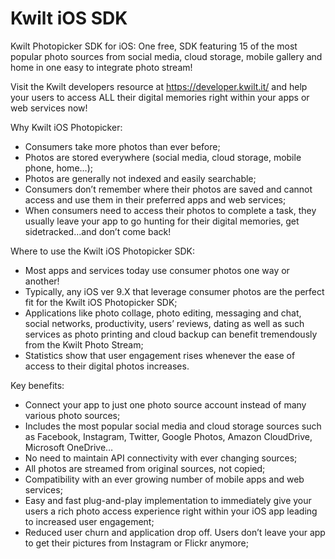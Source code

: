 # Kwilt iOS SDK
Kwilt Photopicker SDK for iOS:
One free, SDK featuring 15 of the most popular photo sources from social media, cloud storage, mobile gallery and home in one easy to integrate photo stream!

Visit the Kwilt developers resource at https://developer.kwilt.it/ and help your users to access ALL their digital memories right within your apps or web services now!

Why Kwilt iOS Photopicker:
- Consumers take more photos than ever before;
- Photos are stored everywhere (social media, cloud storage, mobile phone, home…);
- Photos are generally not indexed and easily searchable;
- Consumers don’t remember where their photos are saved and cannot access and use them in their preferred apps and web services;
- When consumers need to access their photos to complete a task, they usually leave your app to go hunting for their digital memories, get sidetracked…and don’t come back!

Where to use the Kwilt iOS Photopicker SDK:
- Most apps and services today use consumer photos one way or another!
- Typically, any iOS ver 9.X that leverage consumer photos are the perfect fit for the Kwilt iOS Photopicker SDK;
- Applications like photo collage, photo editing, messaging and chat, social networks, productivity, users’ reviews, dating as well as such services as photo printing and cloud backup can benefit tremendously from the Kwilt Photo Stream;
- Statistics show that user engagement rises whenever the ease of access to their digital photos increases.

Key benefits:
- Connect your app to just one photo source account instead of many various photo sources;
- Includes the most popular social media and cloud storage sources such as Facebook, Instagram, Twitter, Google Photos, Amazon CloudDrive, Microsoft OneDrive…
- No need to maintain API connectivity with ever changing sources;
- All photos are streamed from original sources, not copied;
- Compatibility with an ever growing number of mobile apps and web services;
- Easy and fast plug-and-play implementation to immediately give your users a rich photo access experience right within your iOS app leading to increased user engagement;
- Reduced user churn and application drop off. Users don’t leave your app to get their pictures from Instagram or Flickr anymore;
